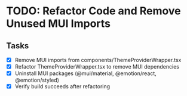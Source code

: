 # TODO: Refactor Code and Remove Unused MUI Imports

## Tasks
- [x] Remove MUI imports from components/ThemeProviderWrapper.tsx
- [x] Refactor ThemeProviderWrapper.tsx to remove MUI dependencies
- [x] Uninstall MUI packages (@mui/material, @emotion/react, @emotion/styled)
- [x] Verify build succeeds after refactoring
